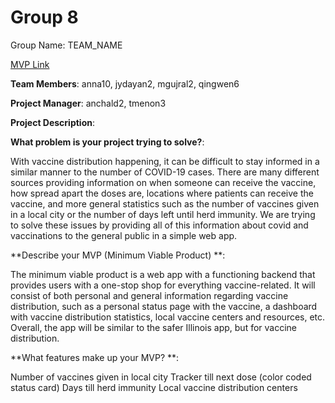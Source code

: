 # Group 8
Group Name: TEAM_NAME

[MVP Link](https://docs.google.com/document/d/1Pl1Ntcu1CfZBqJFoewdGW7A20o4NCsTVkdUozTGaF-4/edit?usp=sharing)

**Team Members**: anna10, jydayan2, mgujral2, qingwen6

**Project Manager**: anchald2, tmenon3

**Project Description**: 

**What problem is your project trying to solve?**:

With vaccine distribution happening, it can be difficult to stay informed in a similar manner to the number of COVID-19 cases. There are many different sources providing information on when someone can receive the vaccine, how spread apart the doses are, locations where patients can receive the vaccine, and more general statistics such as the number of vaccines given in a local city or the number of days left until herd immunity. We are trying to solve these issues by providing all of this information about covid and vaccinations to the general public in a simple web app.

**Describe your MVP (Minimum Viable Product) **: 

The minimum viable product is a web app with a functioning backend that provides users with a one-stop shop for everything vaccine-related. It will consist of both personal and general information regarding vaccine distribution, such as a personal status page with the vaccine, a dashboard with vaccine distribution statistics, local vaccine centers and resources, etc. Overall, the app will be similar to the safer Illinois app, but for vaccine distribution.

**What features make up your MVP? **:

Number of vaccines given in local city
Tracker till next dose (color coded status card)
Days till herd immunity
Local vaccine distribution centers

